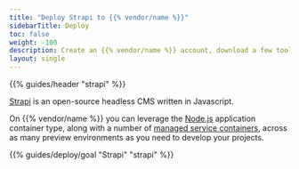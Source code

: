 ```yaml
---
title: "Deploy Strapi to {{% vendor/name %}}"
sidebarTitle: Deploy
toc: false
weight: -100
description: Create an {{% vendor/name %}} account, download a few tools, and prepare to deploy your first Strapi project. 
layout: single
---
```


{{% guides/header "strapi" %}}

[Strapi](https://strapi.io/) is an open-source headless CMS written in Javascript.

On {{% vendor/name %}} you can leverage the [Node.js](/languages/nodejs/_index.md) application container type, along with a number of [managed service containers](/add-services/), across as many preview environments as you need to develop your projects. 

{{% guides/deploy/goal "Strapi" "strapi" %}}
